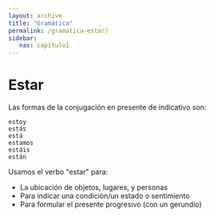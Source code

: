 ```yaml
---
layout: archive
title: "Gramática"
permalink: /gramatica-estar/
sidebar:
   nav: capitulo1
---
```

# Estar

Las formas de la conjugación en presente de indicativo son: 

```{r}
estoy
estás
está
estamos
estáis
están
```

Usamos el verbo "estar" para:
- La ubicación de objetos, lugares, y personas
- Para indicar una condición/un estado o sentimiento 
- Para formular el presente progresivo (con un gerundio)

